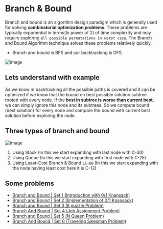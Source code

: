 # Branch & Bound

Branch and bound is an algorithm design paradigm which is generally used for solving **combinatorial optimization problems**. These problems are typically exponential in terms(In power of 2) of time complexity and may require exploring `all possible permutations in worst case`. The Branch and Bound Algorithm technique solves these problems relatively quickly.

- Branch and bound is BFS and our backtracking is DFS.

![image](https://user-images.githubusercontent.com/86917304/174141367-6916d461-a26e-493b-86ae-7f7b024afa9f.png)

## Lets understand with example

As we know in backtracking all the possible paths is covered and it can be optimized if we know that the bound on best possible solution subtree rooted with every node. If the **best in subtree is worse than current best**, we can simply ignore this node and its subtrees. So we compute bound (best solution) for every node and compare the bound with current best solution before exploring the node.

## Three types of branch and bound

![image](https://user-images.githubusercontent.com/86917304/174238180-60043fcc-8aea-4962-ab0a-2888a45f9bde.png)

1. Using Stack (In this we start expanding with last node with C-30)
2. Using Queue (In this we start expanding with first node with C-25)
3. Using Least-Cost Branch & Bound `LC-BB` (In this we start expanding with the node having least cost here it is C-12)

## Some problems

- [Branch and Bound | Set 1 (Introduction with 0/1 Knapsack)](https://www.geeksforgeeks.org/branch-and-bound-set-1-introduction-with-01-knapsack/)
- [Branch and Bound | Set 2 (Implementation of 0/1 Knapsack)](https://www.geeksforgeeks.org/branch-and-bound-set-2-implementation-of-01-knapsack/)
- [Branch and Bound | Set 3 (8 puzzle Problem)](https://www.geeksforgeeks.org/branch-bound-set-3-8-puzzle-problem/)
- [Branch And Bound | Set 4 (Job Assignment Problem)](https://www.geeksforgeeks.org/branch-bound-set-4-job-assignment-problem/)
- [Branch and Bound | Set 5 (N Queen Problem)](https://www.geeksforgeeks.org/branch-and-bound-set-4-n-queen-problem/)
- [Branch And Bound | Set 6 (Traveling Salesman Problem)](https://www.geeksforgeeks.org/branch-bound-set-5-traveling-salesman-problem/)

